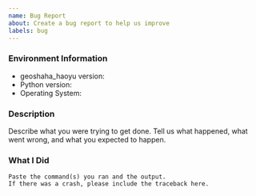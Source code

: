 ```yaml
---
name: Bug Report
about: Create a bug report to help us improve
labels: bug
---
```


<!-- Please search existing issues to avoid creating duplicates. -->

### Environment Information

-   geoshaha_haoyu version:
-   Python version:
-   Operating System:

### Description

Describe what you were trying to get done.
Tell us what happened, what went wrong, and what you expected to happen.

### What I Did

```
Paste the command(s) you ran and the output.
If there was a crash, please include the traceback here.
```
